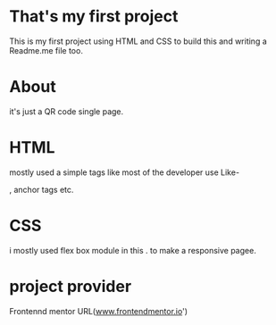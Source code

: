 # That's my first project 
This is my first project using HTML and CSS to build this and writing a Readme.me file too.
# About
it's just a QR code single page.
# HTML
mostly used a simple tags like most of the developer use 
Like-<div></div>, anchor tags etc.

# CSS 
i mostly used flex box module in this .
to make a responsive pagee.


# project provider
Frontennd mentor
URL(www.frontendmentor.io')